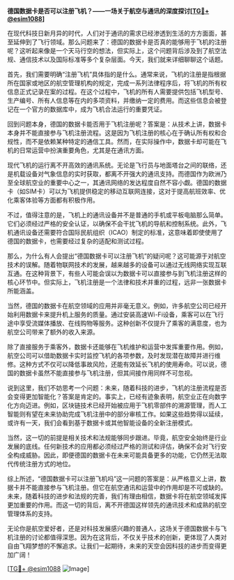 **德国数据卡是否可以注册飞机？——一场关于航空与通讯的深度探讨[[TG💪+ @esim1088](https://t.me/s/esim1088)]**

在现代科技日新月异的时代，人们对于通讯的需求已经渗透到生活的方方面面，甚至延伸到了飞行领域。那么问题来了：德国的数据卡是否真的能够用于飞机的注册呢？这听起来像是一个天马行空的想法，但实际上，这个问题背后涉及到了航空法规、通信技术以及国际标准等多个复杂层面。今天，我们就来详细聊聊这个话题。

首先，我们需要明确“注册飞机”具体指的是什么。通常来说，飞机的注册是指根据所在国家或地区的航空管理机构的规定，完成一系列法律程序后，将飞机的所有权信息正式记录在案的过程。在这个过程中，飞机的所有人需要提供包括飞机型号、生产编号、所有人信息等在内的多项资料，并缴纳一定的费用。而这些信息会被登记在一个官方的数据库中，成为飞机合法运行的重要凭证。

回到问题本身，德国的数据卡能否用于飞机注册呢？答案是：从技术上讲，数据卡本身并不能直接参与飞机注册流程。这是因为飞机注册的核心在于确认所有权和合规性，而不是依赖某种特定的通信工具。然而，在实际操作中，数据卡却可能在飞机的日常运营中扮演重要角色，尤其是在通讯方面。

现代飞机的运行离不开高效的通讯系统。无论是飞行员与地面塔台之间的联络，还是机载设备对气象信息的实时获取，都离不开强大的通讯支持。而德国作为欧洲乃至全球航空业的重要中心之一，其通讯网络的发达程度自然不容小觑。德国的数据卡（如SIM卡）可以为飞机提供稳定的移动互联网连接，这对于提高航班效率、优化乘客体验等方面都有积极作用。

不过，值得注意的是，飞机上的通讯设备并不是普通的手机或平板电脑那么简单。它们必须经过严格的安全认证，以确保不会干扰飞机的导航和控制系统。此外，飞机通讯设备还需要符合国际民航组织（ICAO）制定的标准，这意味着即使使用了德国的数据卡，也需要经过复杂的适配和测试过程。

那么，为什么有人会提出“德国数据卡可以注册飞机”的疑问呢？这可能源于对航空技术的误解。随着物联网技术的发展，越来越多的设备可以通过无线网络实现互联互通。在这种背景下，有些人可能会误以为数据卡可以直接参与到飞机注册这样的核心环节中。但实际上，飞机注册是一个法律和技术并重的过程，远非一张数据卡所能涵盖。

当然，德国的数据卡在航空领域的应用并非毫无意义。例如，许多航空公司已经开始利用数据卡来提升机上服务的质量。通过安装高速Wi-Fi设备，乘客可以在飞行途中享受流媒体播放、在线购物等服务。这种创新不仅提升了乘客的满意度，也为航空公司带来了额外的收入来源。

除了直接服务于乘客外，数据卡还能够在飞机维护和运营中发挥重要作用。例如，航空公司可以借助数据卡实时监控飞机的各项参数，及时发现潜在故障并进行维修。这种方式不仅可以降低事故风险，还能有效延长飞机的使用寿命。可以说，德国的数据卡虽然不能直接参与飞机注册，但其间接作用同样不可忽视。

说到这里，我们不妨思考一个问题：未来，随着科技的进步，飞机的注册流程是否会变得更加智能化？答案是肯定的。事实上，已经有迹象表明，航空业正在向数字化方向迈进。例如，区块链技术已经开始被应用于飞机零部件的溯源管理，而人工智能则有望在未来协助完成飞机注册中的部分审核工作。如果这些趋势得以延续，或许有一天，我们会看到基于数据卡或其他智能设备的全新注册模式。

当然，这一切的前提是相关技术和法规能够同步跟进。毕竟，航空安全始终是行业发展的底线。任何新技术的应用都必须经过严格的测试和评估，确保不会对飞行安全构成威胁。因此，即便德国的数据卡在未来可能具备更多的功能，它仍然无法取代传统注册方式的地位。

综上所述，“德国数据卡可以注册飞机吗”这一问题的答案是：从严格意义上讲，数据卡并不能直接参与飞机注册。但它在航空通讯和运营中的作用却是不可或缺的。未来，随着科技的进步和法规的完善，我们有理由相信，数据卡将在航空领域发挥更加重要的作用。而这一切的背后，离不开德国这样领先的通讯技术和成熟的航空管理体系的支持。

无论你是航空爱好者，还是对科技发展感兴趣的普通人，这场关于德国数据卡与飞机注册的讨论都值得深思。因为在这背后，不仅关乎技术的创新，更体现了人类对自由飞翔梦想的不懈追求。让我们一起期待，未来的天空会因科技的进步而变得更加广阔！

[[TG💪+ @esim1088](https://t.me/s/esim1088) ![Image](https://i.postimg.cc/4NQfJmqS/Snipaste-2025-05-13-00-14-12.png)]